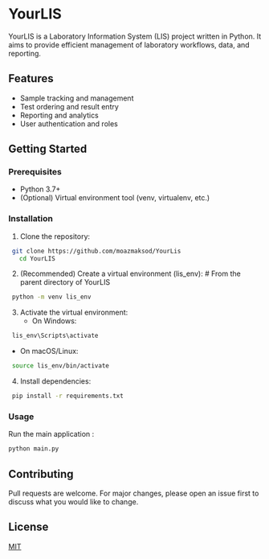 # YourLIS

YourLIS is a Laboratory Information System (LIS) project written in Python. It aims to provide efficient management of laboratory workflows, data, and reporting.

## Features
- Sample tracking and management
- Test ordering and result entry
- Reporting and analytics
- User authentication and roles

## Getting Started

### Prerequisites
- Python 3.7+
- (Optional) Virtual environment tool (venv, virtualenv, etc.)

### Installation
1. Clone the repository:
```bash
 git clone https://github.com/moazmaksod/YourLis
   cd YourLIS
   ```
2. (Recommended) Create a virtual environment (lis_env): # From the parent directory of YourLIS
```bash
 python -m venv lis_env
```
3. Activate the virtual environment:
   - On Windows: 
```bash
 lis_env\Scripts\activate
```
   - On macOS/Linux: 
```bash
 source lis_env/bin/activate
```
 4. Install dependencies:
```bash
 pip install -r requirements.txt
```
### Usage
Run the main application :
```bash
python main.py
```

## Contributing
Pull requests are welcome. For major changes, please open an issue first to discuss what you would like to change.

## License
[MIT](LICENSE)